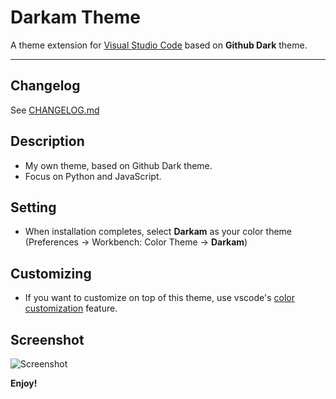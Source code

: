 # Darkam Theme

A theme extension for [Visual Studio Code](https://code.visualstudio.com) based on **Github Dark** theme.

---

## Changelog

See [CHANGELOG.md](hhttps://github.com/viniam/vscode-theme-tester)

## Description

- My own theme, based on Github Dark theme.
- Focus on Python and JavaScript.

## Setting

- When installation completes, select **Darkam** as your color theme (Preferences → Workbench: Color Theme → **Darkam**)

## Customizing

- If you want to customize on top of this theme, use vscode's [color customization](https://code.visualstudio.com/docs/getstarted/themes#_customizing-a-color-theme) feature.

## Screenshot

![Screenshot](https://raw.githubusercontent.com/viniam/vscode-theme-tester/main/screenshot.png)

**Enjoy!**
